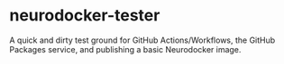 # neurodocker-tester
A quick and dirty test ground for GitHub Actions/Workflows, the GitHub Packages service, and publishing a basic Neurodocker image.

